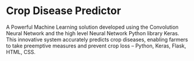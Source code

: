 # Crop Disease Predictor
A Powerful Machine Learning solution developed using the Convolution Neural Network and the high level Neural Network Python library Keras. 
This innovative system accurately predicts crop diseases, enabling farmers to take preemptive measures and prevent crop loss – Python, Keras, Flask, HTML, CSS.
